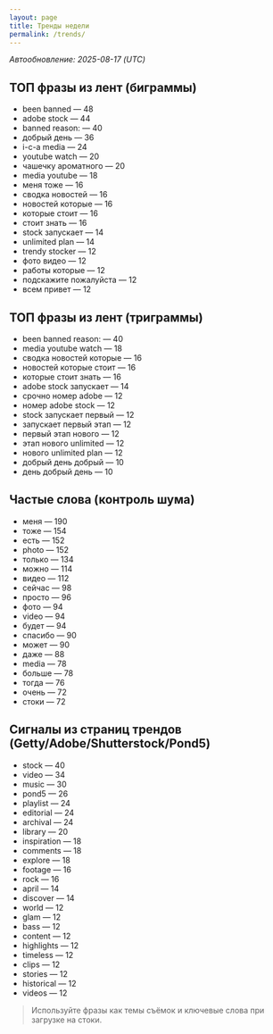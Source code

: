 ```yaml
---
layout: page
title: Тренды недели
permalink: /trends/
---
```


_Автообновление: 2025-08-17 (UTC)_

## ТОП фразы из лент (биграммы)
- been banned — 48
- adobe stock — 44
- banned reason: — 40
- добрый день — 36
- i-c-a media — 24
- youtube watch — 20
- чашечку ароматного — 20
- media youtube — 18
- меня тоже — 16
- сводка новостей — 16
- новостей которые — 16
- которые стоит — 16
- стоит знать — 16
- stock запускает — 14
- unlimited plan — 14
- trendy stocker — 12
- фото видео — 12
- работы которые — 12
- подскажите пожалуйста — 12
- всем привет — 12

## ТОП фразы из лент (триграммы)
- been banned reason: — 40
- media youtube watch — 18
- сводка новостей которые — 16
- новостей которые стоит — 16
- которые стоит знать — 16
- adobe stock запускает — 14
- срочно номер adobe — 12
- номер adobe stock — 12
- stock запускает первый — 12
- запускает первый этап — 12
- первый этап нового — 12
- этап нового unlimited — 12
- нового unlimited plan — 12
- добрый день добрый — 10
- день добрый день — 10

## Частые слова (контроль шума)
- меня — 190
- тоже — 154
- есть — 152
- photo — 152
- только — 134
- можно — 114
- видео — 112
- сейчас — 98
- просто — 96
- фото — 94
- video — 94
- будет — 94
- спасибо — 90
- может — 90
- даже — 88
- media — 78
- больше — 78
- тогда — 76
- очень — 72
- стоки — 72

## Сигналы из страниц трендов (Getty/Adobe/Shutterstock/Pond5)
- stock — 40
- video — 34
- music — 30
- pond5 — 26
- playlist — 24
- editorial — 24
- archival — 24
- library — 20
- inspiration — 18
- comments — 18
- explore — 18
- footage — 16
- rock — 16
- april — 14
- discover — 14
- world — 12
- glam — 12
- bass — 12
- content — 12
- highlights — 12
- timeless — 12
- clips — 12
- stories — 12
- historical — 12
- videos — 12

> Используйте фразы как темы съёмок и ключевые слова при загрузке на стоки.
